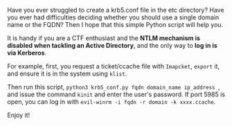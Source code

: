 <p>Have you ever struggled to create a krb5.conf file in the etc directory? Have you ever had difficulties deciding whether you should use a single domain name or the FQDN? Then I hope that this simple Python script will help you.</p> 

<p>It is handy if you are a CTF enthusiast and the <strong>NTLM mechanism is disabled when tackling an Active Directory</strong>, and the only way to <strong>log in is via Kerberos</strong>.</p>
<p>For example, first, you request a ticket/ccache file with <code>Imapcket</code>, <code>export</code> it, and ensure it is in the system using <code>klist</code>.</p>
<p>Then run this script, <code>python3 krb5_conf.py fqdn domain_name ip_address </code>, and issue the command <code>kinit</code> and enter the user's password. If port 5985 is open, you can log in with <code>evil-winrm -i fqdn -r domain -k xxxx.ccache</code>.</p>
<p>Enjoy it!</p>

 
